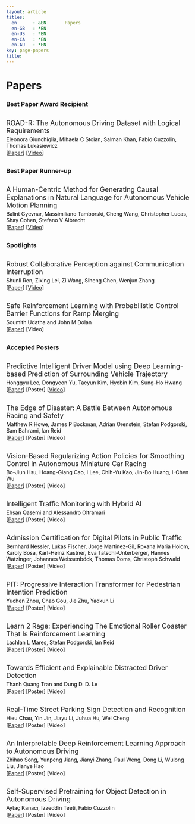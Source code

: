 ```yaml
---
layout: article
titles:
  en      : &EN       Papers
  en-GB   : *EN
  en-US   : *EN
  en-CA   : *EN
  en-AU   : *EN
key: page-papers
title:
---
```


<style>
.article__header h1 {
    display: none;
}
</style>

# Papers

### Best Paper Award Recipient

<div class="container" style="margin-top:30px;margin-bottom:30px;">
    <p style="margin:0 0 4px 0;font-size:18px;">ROAD-R: The Autonomous Driving Dataset with Logical Requirements</p>
    <p style="margin:0 0 2px 0;font-size:14px;color:#000000;">Eleonora Giunchiglia, Mihaela C Stoian, Salman Khan, Fabio Cuzzolin, Thomas Lukasiewicz</p>
    <p style="margin:0 0 20px 0;font-size:14px;color:#000000;">[<a href="{{ site.baseurl }}/assets/papers/paper_10.pdf" target="_blank">Paper</a>] [<a href="https://youtu.be/_-Ll5d1VQXY" target="_blank">Video</a>]</p>
</div>

### Best Paper Runner-up

<div class="container" style="margin-top:30px;margin-bottom:30px;">
    <p style="margin:0 0 4px 0;font-size:18px;">A Human-Centric Method for Generating Causal Explanations in Natural Language for Autonomous Vehicle Motion Planning</p>
    <p style="margin:0 0 2px 0;font-size:14px;color:#000000;">Balint Gyevnar, Massimiliano Tamborski, Cheng Wang, Christopher Lucas, Shay Cohen, Stefano V Albrecht</p>
    <p style="margin:0 0 20px 0;font-size:14px;color:#000000;">[<a href="{{ site.baseurl }}/assets/papers/paper_16.pdf" target="_blank">Paper</a>] [<a href="https://youtu.be/gmjylztszZA" target="_blank">Video</a>]</p>
</div>

### Spotlights

<div class="container" style="margin-top:30px;margin-bottom:30px;">
    <p style="margin:0 0 4px 0;font-size:18px;">Robust Collaborative Perception against Communication Interruption</p>
    <p style="margin:0 0 2px 0;font-size:14px;color:#000000;">Shunli Ren, Zixing Lei, Zi Wang, Siheng Chen, Wenjun Zhang</p>
    <p style="margin:0 0 20px 0;font-size:14px;color:#000000;">[<a href="{{ site.baseurl }}/assets/papers/paper_9.pdf" target="_blank">Paper</a>] [<a href="https://youtu.be/3cIWpMrsyeE" target="_blank">Video</a>]</p>
</div>

<div class="container" style="margin-top:30px;margin-bottom:30px;">
    <p style="margin:0 0 4px 0;font-size:18px;">Safe Reinforcement Learning with Probabilistic Control Barrier Functions for Ramp Merging</p>
    <p style="margin:0 0 2px 0;font-size:14px;color:#000000;">Soumith Udatha and John M Dolan</p>
    <p style="margin:0 0 20px 0;font-size:14px;color:#000000;">[<a href="{{ site.baseurl }}/assets/papers/paper_18.pdf" target="_blank">Paper</a>] [Video]</p>
</div>

### Accepted Posters

<div class="container" style="margin-top:30px;margin-bottom:30px;">
    <p style="margin:0 0 4px 0;font-size:18px;">Predictive Intelligent Driver Model using Deep Learning-based Prediction of Surrounding Vehicle Trajectory</p>
    <p style="margin:0 0 2px 0;font-size:14px;color:#000000;">Honggyu Lee, Dongyeon Yu, Taeyun Kim, Hyobin Kim, Sung-Ho Hwang</p>
    <p style="margin:0 0 20px 0;font-size:14px;color:#000000;">[<a href="{{ site.baseurl }}/assets/papers/paper_1.pdf" target="_blank">Paper</a>] [Poster] [<a href="https://youtu.be/XpsnlvX9hNg" target="_blank">Video</a>]</p>
</div>

<div class="container" style="margin-top:30px;margin-bottom:30px;">
    <p style="margin:0 0 4px 0;font-size:18px;">The Edge of Disaster: A Battle Between Autonomous Racing and Safety</p>
    <p style="margin:0 0 2px 0;font-size:14px;color:#000000;">Matthew R Howe, James P Bockman, Adrian Orenstein, Stefan Podgorski, Sam Bahrami, Ian Reid</p>
    <p style="margin:0 0 20px 0;font-size:14px;color:#000000;">[<a href="{{ site.baseurl }}/assets/papers/paper_3.pdf" target="_blank">Paper</a>] [Poster] [Video]</p>
</div>

<div class="container" style="margin-top:30px;margin-bottom:30px;">
    <p style="margin:0 0 4px 0;font-size:18px;">Vision-Based Regularizing Action Policies for Smoothing Control in Autonomous Miniature Car Racing</p>
    <p style="margin:0 0 2px 0;font-size:14px;color:#000000;">Bo-Jiun Hsu, Hoang-Giang Cao, I Lee, Chih-Yu Kao, Jin-Bo Huang, I-Chen Wu</p>
    <p style="margin:0 0 20px 0;font-size:14px;color:#000000;">[<a href="{{ site.baseurl }}/assets/papers/paper_4.pdf" target="_blank">Paper</a>] [Poster] [Video]</p>
</div>

<div class="container" style="margin-top:30px;margin-bottom:30px;">
    <p style="margin:0 0 4px 0;font-size:18px;">Intelligent Traffic Monitoring with Hybrid AI</p>
    <p style="margin:0 0 2px 0;font-size:14px;color:#000000;">Ehsan Qasemi and Alessandro Oltramari</p>
    <p style="margin:0 0 20px 0;font-size:14px;color:#000000;">[<a href="{{ site.baseurl }}/assets/papers/paper_5.pdf" target="_blank">Paper</a>] [Poster] [Video]</p>
</div>

<div class="container" style="margin-top:30px;margin-bottom:30px;">
    <p style="margin:0 0 4px 0;font-size:18px;">Admission Certification for Digital Pilots in Public Traffic</p>
    <p style="margin:0 0 2px 0;font-size:14px;color:#000000;">Bernhard Nessler, Lukas Fischer, Jorge Martinez-Gil, Roxana Maria Holom, Karoly Bosa, Karl-Heinz Kastner, Eva Tatschl-Unterberger, Hannes Watzinger, Johannes Weissenböck, Thomas Doms, Christoph Schwald</p>
    <p style="margin:0 0 20px 0;font-size:14px;color:#000000;">[<a href="{{ site.baseurl }}/assets/papers/paper_6.pdf" target="_blank">Paper</a>] [Poster] [Video]</p>
</div>

<div class="container" style="margin-top:30px;margin-bottom:30px;">
    <p style="margin:0 0 4px 0;font-size:18px;">PIT: Progressive Interaction Transformer for Pedestrian Intention Prediction</p>
    <p style="margin:0 0 2px 0;font-size:14px;color:#000000;">Yuchen Zhou, Chao Gou, Jie Zhu, Yaokun Li</p>
    <p style="margin:0 0 20px 0;font-size:14px;color:#000000;">[<a href="{{ site.baseurl }}/assets/papers/paper_7.pdf" target="_blank">Paper</a>] [Poster] [Video]</p>
</div>

<div class="container" style="margin-top:30px;margin-bottom:30px;">
    <p style="margin:0 0 4px 0;font-size:18px;">Learn 2 Rage: Experiencing The Emotional Roller Coaster That Is Reinforcement Learning</p>
    <p style="margin:0 0 2px 0;font-size:14px;color:#000000;">Lachlan L Mares, Stefan Podgorski, Ian Reid</p>
    <p style="margin:0 0 20px 0;font-size:14px;color:#000000;">[<a href="{{ site.baseurl }}/assets/papers/paper_8.pdf" target="_blank">Paper</a>] [Poster] [Video]</p>
</div>

<div class="container" style="margin-top:30px;margin-bottom:30px;">
    <p style="margin:0 0 4px 0;font-size:18px;">Towards Efficient and Explainable Distracted Driver Detection</p>
    <p style="margin:0 0 2px 0;font-size:14px;color:#000000;">Thanh Quang Tran and Dung D. D. Le</p>
    <p style="margin:0 0 20px 0;font-size:14px;color:#000000;">[<a href="{{ site.baseurl }}/assets/papers/paper_12.pdf" target="_blank">Paper</a>] [Poster] [Video]</p>
</div>

<div class="container" style="margin-top:30px;margin-bottom:30px;">
    <p style="margin:0 0 4px 0;font-size:18px;">Real-Time Street Parking Sign Detection and Recognition</p>
    <p style="margin:0 0 2px 0;font-size:14px;color:#000000;">Hieu Chau, Yin Jin, Jiayu Li, Juhua Hu, Wei Cheng</p>
    <p style="margin:0 0 20px 0;font-size:14px;color:#000000;">[<a href="{{ site.baseurl }}/assets/papers/paper_13.pdf" target="_blank">Paper</a>] [Poster] [Video]</p>
</div>

<div class="container" style="margin-top:30px;margin-bottom:30px;">
    <p style="margin:0 0 4px 0;font-size:18px;">An Interpretable Deep Reinforcement Learning Approach to Autonomous Driving</p>
    <p style="margin:0 0 2px 0;font-size:14px;color:#000000;">Zhihao Song, Yunpeng Jiang, Jianyi Zhang, Paul Weng, Dong Li, Wulong Liu, Jianye Hao</p>
    <p style="margin:0 0 20px 0;font-size:14px;color:#000000;">[<a href="{{ site.baseurl }}/assets/papers/paper_14.pdf" target="_blank">Paper</a>] [Poster] [Video]</p>
</div>

<div class="container" style="margin-top:30px;margin-bottom:30px;">
    <p style="margin:0 0 4px 0;font-size:18px;">Self-Supervised Pretraining for Object Detection in Autonomous Driving</p>
    <p style="margin:0 0 2px 0;font-size:14px;color:#000000;">Aytaç Kanacı, Izzeddin Teeti, Fabio Cuzzolin</p>
    <p style="margin:0 0 20px 0;font-size:14px;color:#000000;">[<a href="{{ site.baseurl }}/assets/papers/paper_17.pdf" target="_blank">Paper</a>] [Poster] [Video]</p>
</div>
